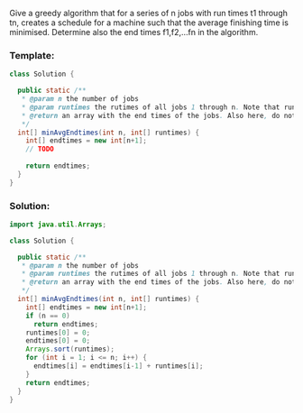 Give a greedy algorithm that for a series of n jobs with run times t1 through tn, creates a schedule for a machine such that the average finishing time is minimised.
Determine also the end times f1,f2,…fn in the algorithm.

### Template:
```java
class Solution {

  public static /**
   * @param n the number of jobs
   * @param runtimes the rutimes of all jobs 1 through n. Note that runtimes[0] should be ignored!
   * @return an array with the end times of the jobs. Also here, do not use [0].
   */
  int[] minAvgEndtimes(int n, int[] runtimes) {
    int[] endtimes = new int[n+1];
    // TODO
    
    return endtimes;
  }
}
```


### Solution:
```java
import java.util.Arrays; 

class Solution {

  public static /**
   * @param n the number of jobs
   * @param runtimes the rutimes of all jobs 1 through n. Note that runtimes[0] should be ignored!
   * @return an array with the end times of the jobs. Also here, do not use [0].
   */
  int[] minAvgEndtimes(int n, int[] runtimes) {
    int[] endtimes = new int[n+1];
    if (n == 0)
      return endtimes;
    runtimes[0] = 0;
    endtimes[0] = 0;
    Arrays.sort(runtimes);
    for (int i = 1; i <= n; i++) {
      endtimes[i] = endtimes[i-1] + runtimes[i];
    }
    return endtimes;
  }
}
```

